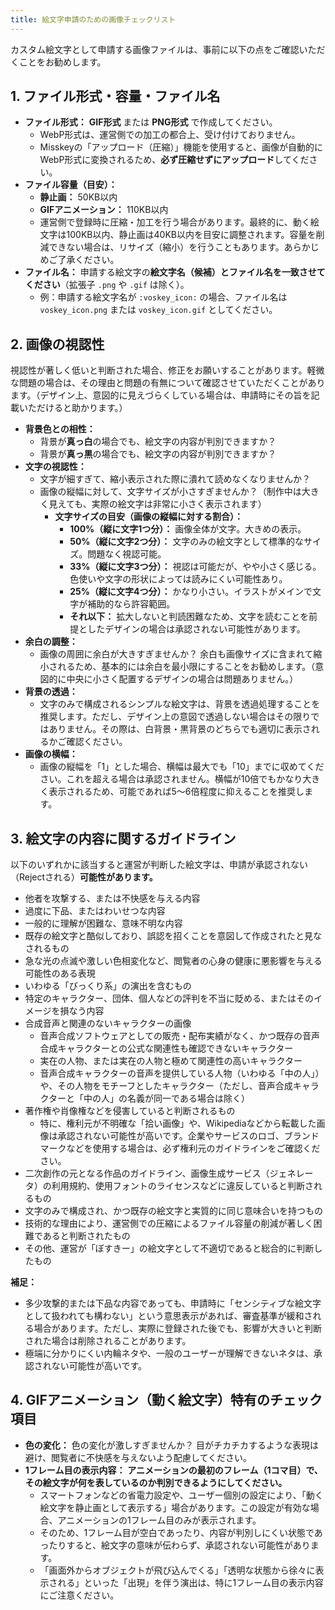 ```yaml
---
title: 絵文字申請のための画像チェックリスト
---
```


カスタム絵文字として申請する画像ファイルは、事前に以下の点をご確認いただくことをお勧めします。

## 1. ファイル形式・容量・ファイル名

- **ファイル形式：** **GIF形式** または **PNG形式** で作成してください。
    - WebP形式は、運営側での加工の都合上、受け付けておりません。
    - Misskeyの「アップロード（圧縮）」機能を使用すると、画像が自動的にWebP形式に変換されるため、**必ず圧縮せずにアップロード**してください。
- **ファイル容量（目安）：**
    - **静止画：** 50KB以内
    - **GIFアニメーション：** 110KB以内
    - 運営側で登録時に圧縮・加工を行う場合があります。最終的に、動く絵文字は100KB以内、静止画は40KB以内を目安に調整されます。容量を削減できない場合は、リサイズ（縮小）を行うこともあります。あらかじめご了承ください。
- **ファイル名：** 申請する絵文字の**絵文字名（候補）とファイル名を一致させてください**（拡張子 `.png` や `.gif` は除く）。
    - 例：申請する絵文字名が `:voskey_icon:` の場合、ファイル名は `voskey_icon.png` または `voskey_icon.gif` としてください。

## 2. 画像の視認性

視認性が著しく低いと判断された場合、修正をお願いすることがあります。軽微な問題の場合は、その理由と問題の有無について確認させていただくことがあります。（デザイン上、意図的に見えづらくしている場合は、申請時にその旨を記載いただけると助かります。）

- **背景色との相性：**
    - 背景が**真っ白**の場合でも、絵文字の内容が判別できますか？
    - 背景が**真っ黒**の場合でも、絵文字の内容が判別できますか？
- **文字の視認性：**
    - 文字が細すぎて、縮小表示された際に潰れて読めなくなりませんか？
    - 画像の縦幅に対して、文字サイズが小さすぎませんか？（制作中は大きく見えても、実際の絵文字は非常に小さく表示されます）
        - **文字サイズの目安（画像の縦幅に対する割合）：**
            - **100%（縦に文字1つ分）：** 画像全体が文字。大きめの表示。
            - **50%（縦に文字2つ分）：** 文字のみの絵文字として標準的なサイズ。問題なく視認可能。
            - **33%（縦に文字3つ分）：** 視認は可能だが、やや小さく感じる。色使いや文字の形状によっては読みにくい可能性あり。
            - **25%（縦に文字4つ分）：** かなり小さい。イラストがメインで文字が補助的なら許容範囲。
            - **それ以下：** 拡大しないと判読困難なため、文字を読むことを前提としたデザインの場合は承認されない可能性があります。
- **余白の調整：**
    - 画像の周囲に余白が大きすぎませんか？ 余白も画像サイズに含まれて縮小されるため、基本的には余白を最小限にすることをお勧めします。（意図的に中央に小さく配置するデザインの場合は問題ありません。）
- **背景の透過：**
    - 文字のみで構成されるシンプルな絵文字は、背景を透過処理することを推奨します。ただし、デザイン上の意図で透過しない場合はその限りではありません。その際は、白背景・黒背景のどちらでも適切に表示されるかご確認ください。
- **画像の横幅：**
    - 画像の縦幅を「1」とした場合、横幅は最大でも「10」までに収めてください。これを超える場合は承認されません。横幅が10倍でもかなり大きく表示されるため、可能であれば5～6倍程度に抑えることを推奨します。

## 3. 絵文字の内容に関するガイドライン

以下のいずれかに該当すると運営が判断した絵文字は、申請が承認されない（Rejectされる）**可能性があります。**

- 他者を攻撃する、または不快感を与える内容
- 過度に下品、またはわいせつな内容
- 一般的に理解が困難な、意味不明な内容
- 既存の絵文字と酷似しており、誤認を招くことを意図して作成されたと見なされるもの
- 急な光の点滅や激しい色相変化など、閲覧者の心身の健康に悪影響を与える可能性のある表現
- いわゆる「びっくり系」の演出を含むもの
- 特定のキャラクター、団体、個人などの評判を不当に貶める、またはそのイメージを損なう内容
- 合成音声と関連のないキャラクターの画像
    - 音声合成ソフトウェアとしての販売・配布実績がなく、かつ既存の音声合成キャラクターとの公式な関連性も確認できないキャラクター
    - 実在の人物、または実在の人物と極めて関連性の高いキャラクター
    - 音声合成キャラクターの音声を提供している人物（いわゆる「中の人」）や、その人物をモチーフとしたキャラクター（ただし、音声合成キャラクターと「中の人」の名義が同一である場合は除く）
- 著作権や肖像権などを侵害していると判断されるもの
    - 特に、権利元が不明確な「拾い画像」や、Wikipediaなどから転載した画像は承認されない可能性が高いです。企業やサービスのロゴ、ブランドマークなどを使用する場合は、必ず権利元のガイドラインをご確認ください。
- 二次創作の元となる作品のガイドライン、画像生成サービス（ジェネレータ）の利用規約、使用フォントのライセンスなどに違反していると判断されるもの
- 文字のみで構成され、かつ既存の絵文字と実質的に同じ意味合いを持つもの
- 技術的な理由により、運営側での圧縮によるファイル容量の削減が著しく困難であると判断されたもの
- その他、運営が「ぼすきー」の絵文字として不適切であると総合的に判断したもの

**補足：**
- 多少攻撃的または下品な内容であっても、申請時に「センシティブな絵文字として扱われても構わない」という意思表示があれば、審査基準が緩和される場合があります。ただし、実際に登録された後でも、影響が大きいと判断された場合は削除されることがあります。
- 極端に分かりにくい内輪ネタや、一般のユーザーが理解できないネタは、承認されない可能性が高いです。

## 4. GIFアニメーション（動く絵文字）特有のチェック項目

- **色の変化：** 色の変化が激しすぎませんか？ 目がチカチカするような表現は避け、閲覧者に不快感を与えないよう配慮してください。
- **1フレーム目の表示内容：** **アニメーションの最初のフレーム（1コマ目）で、その絵文字が何を表しているのか判別できるようにしてください。**
    - スマートフォンなどの省電力設定や、ユーザー個別の設定により、「動く絵文字を静止画として表示する」場合があります。この設定が有効な場合、アニメーションの1フレーム目のみが表示されます。
    - そのため、1フレーム目が空白であったり、内容が判別しにくい状態であったりすると、絵文字の意味が伝わらず、承認されない可能性があります。
    - 「画面外からオブジェクトが飛び込んでくる」「透明な状態から徐々に表示される」といった「出現」を伴う演出は、特に1フレーム目の表示内容にご注意ください。
